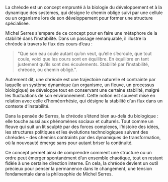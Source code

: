 La chréode est un concept emprunté à la biologie du développement et à la dynamique des systèmes, qui désigne le chemin obligé suivi par une cellule ou un organisme lors de son développement pour former une structure spécialisée​.

Michel Serres s'empare de ce concept pour en faire une métaphore de la stabilité dans l’instabilité. Dans un passage remarquable, il illustre la chréode à travers le flux des cours d’eau :

> "Que son eau coule autant qu’on veut, qu’elle s’écroule, que tout coule, voici que les cours sont en équilibre. En équilibre en tant justement qu’ils sont des écoulements. Stabilité par l’instabilité, chréode, ou chemin obligé."​.

Autrement dit, une chréode est une trajectoire naturelle et contrainte par laquelle un système dynamique (un organisme, un fleuve, un processus biologique) se développe tout en conservant une certaine stabilité, malgré les fluctuations de son environnement. Cette notion est souvent mise en relation avec celle d'homéorrhésie, qui désigne la stabilité d’un flux dans un contexte d’instabilité.

Dans la pensée de Serres, la chréode s’étend bien au-delà du biologique : elle touche aussi aux phénomènes sociaux et culturels. Tout comme un fleuve qui suit un lit sculpté par des forces complexes, l’histoire des idées, les structures politiques et les évolutions technologiques suivent des chréodes – des chemins contraints par des dynamiques de transformation, où la nouveauté émerge sans pour autant briser la continuité.

Ce concept permet ainsi de comprendre comment une structure ou un ordre peut émerger spontanément d’un ensemble chaotique, tout en restant fidèle à une certaine direction interne. En cela, la chréode devient un outil précieux pour penser la permanence dans le changement, une tension fondamentale dans la philosophie de Michel Serres.












